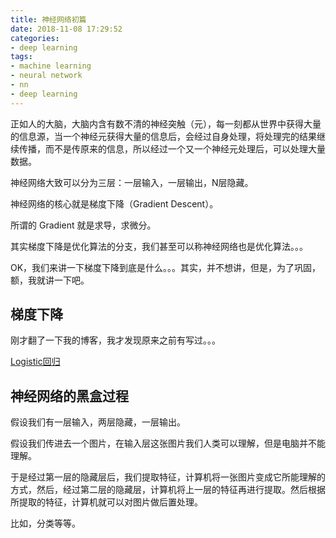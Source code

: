 ```yaml
---
title: 神经网络初篇
date: 2018-11-08 17:29:52
categories:
- deep learning
tags:
- machine learning
- neural network
- nn
- deep learning
---
```

正如人的大脑，大脑内含有数不清的神经突触（元），每一刻都从世界中获得大量的信息源，当一个神经元获得大量的信息后，会经过自身处理，将处理完的结果继续传播，而不是传原来的信息，所以经过一个又一个神经元处理后，可以处理大量数据。

<!-- more -->

神经网络大致可以分为三层：一层输入，一层输出，N层隐藏。

神经网络的核心就是梯度下降（Gradient Descent）。

所谓的 Gradient 就是求导，求微分。

其实梯度下降是优化算法的分支，我们甚至可以称神经网络也是优化算法。。。

OK，我们来讲一下梯度下降到底是什么。。。其实，并不想讲，但是，为了巩固，额，我就讲一下吧。

## 梯度下降

刚才翻了一下我的博客，我才发现原来之前有写过。。。

[Logistic回归](https://benpaodewoniu.github.io/2018/06/19/machinelearning-algorithm3/)

## 神经网络的黑盒过程

假设我们有一层输入，两层隐藏，一层输出。

假设我们传进去一个图片，在输入层这张图片我们人类可以理解，但是电脑并不能理解。

于是经过第一层的隐藏层后，我们提取特征，计算机将一张图片变成它所能理解的方式，然后，经过第二层的隐藏层，计算机将上一层的特征再进行提取。然后根据所提取的特征，计算机就可以对图片做后置处理。

比如，分类等等。
























